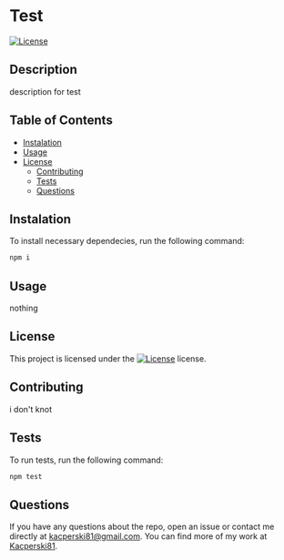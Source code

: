 # Test
  [![License](https://img.shields.io/badge/License-Apache_2.0-blue.svg)](https://opensource.org/licenses/Apache-2.0)
  ## Description
  description for test
  ## Table of Contents
  - [Instalation](#instalation)
  - [Usage](#usage)
  - [License](#license)
    - [Contributing](#contributing)
    - [Tests](#tests)
    - [Questions](#questions)

## Instalation

To install necessary dependecies, run the following command:

```bash
npm i
```

## Usage

nothing

## License

This project is licensed under the [![License](https://img.shields.io/badge/License-Apache_2.0-blue.svg)](https://opensource.org/licenses/Apache-2.0) license.

## Contributing

i don't knot

## Tests

To run tests, run the following command:

```bash
npm test
```

## Questions

If you have any questions about the repo, open an issue or contact me directly at <kacperski81@gmail.com>.
You can find more of my work at [Kacperski81](https://github.com/Kacperski81).
